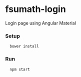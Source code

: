 # fsumath-login
Login page using Angular Material

### Setup
      bower install

### Run
      npm start
